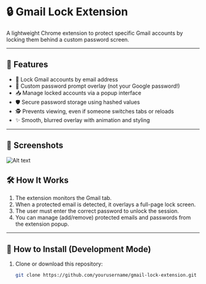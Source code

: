 # 🔒 Gmail Lock Extension

A lightweight Chrome extension to protect specific Gmail accounts by locking them behind a custom password screen.

---

## 🚀 Features

- 🔐 Lock Gmail accounts by email address
- 🧩 Custom password prompt overlay (not your Google password!)
- 📥 Manage locked accounts via a popup interface
- 🛡️ Secure password storage using hashed values
- 🕵️ Prevents viewing, even if someone switches tabs or reloads
- ✨ Smooth, blurred overlay with animation and styling

---

## 📸 Screenshots
![Alt text](/Screenshots/lock.png?raw=true "Optional Title")

## 🛠️ How It Works

1. The extension monitors the Gmail tab.
2. When a protected email is detected, it overlays a full-page lock screen.
3. The user must enter the correct password to unlock the session.
4. You can manage (add/remove) protected emails and passwords from the extension popup.

---

## 🧩 How to Install (Development Mode)

1. Clone or download this repository:
   ```bash
   git clone https://github.com/yourusername/gmail-lock-extension.git
```

